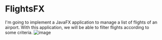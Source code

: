 # FlightsFX
I'm going to implement a JavaFX application to manage a list of flights of an airport. With this application, we will be able to filter flights according to some criteria.
![image](https://github.com/Poganutrox/FlightsFX/assets/63597815/3c1c6698-2ec6-46ba-a1ca-78fbb0790ba6)


